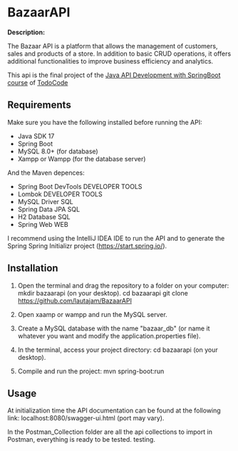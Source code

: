 # BazaarAPI

**Description:** 

The Bazaar API is a platform that allows the management of customers, sales and products of a store. 
In addition to basic CRUD operations, it offers additional functionalities to improve business efficiency and analytics.

This api is the final project of the [Java API Development with SpringBoot course](https://todocodeacademy.com/course/desarrollo-de-apis-con-spring-boot/) of [TodoCode](https://todocodeacademy.com/)

## Requirements

Make sure you have the following installed before running the API:

- Java SDK 17
- Spring Boot
- MySQL 8.0+ (for database)
- Xampp or Wampp (for the database server)

And the Maven depences:
- Spring Boot DevTools DEVELOPER TOOLS
- Lombok DEVELOPER TOOLS 
- MySQL Driver SQL
- Spring Data JPA SQL
- H2 Database SQL
- Spring Web WEB

I recommend using the IntelliJ IDEA IDE to run the API and to generate the Spring Spring Initializr project (https://start.spring.io/).

## Installation

1. Open the terminal and drag the repository to a folder on your computer:
    mkdir bazaarapi (on your desktop).
    cd bazaarapi
    git clone https://github.com/lautajam/BazaarAPI

2. Open xaamp or wampp and run the MySQL server.

3. Create a MySQL database with the name "bazaar_db" (or name it whatever you want and modify the application.properties file).

4. In the terminal, access your project directory:
   cd bazaarapi (on your desktop).

5. Compile and run the project:
   mvn spring-boot:run

## Usage
At initialization time the API documentation can be found at the following link: localhost:8080/swagger-ui.html (port may vary).

In the Postman_Collection folder are all the api collections to import in Postman, everything is ready to be tested.
testing.
